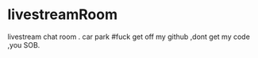 # livestreamRoom
livestream chat room . car park
#fuck get off my github ,dont get my code ,you SOB.

